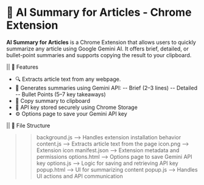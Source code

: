 # 🧠 AI Summary for Articles - Chrome Extension

**AI Summary for Articles** is a Chrome Extension that allows users to quickly summarize any article using Google Gemini AI. It offers brief, detailed, or bullet-point summaries and supports copying the result to your clipboard.



|| 🚀 Features

- 🔍 Extracts article text from any webpage.
- 🤖 Generates summaries using Gemini API:
   -- Brief (2–3 lines)
   -- Detailed
   -- Bullet Points (5–7 key takeaways)
- 📝 Copy summary to clipboard
- 🔐 API key stored securely using Chrome Storage
- ⚙️ Options page to save your Gemini API key

|| 📁 File Structure
>> background.js --> Handles extension installation behavior
 >>content.js --> Extracts article text from the page
>> icon.png --> Extension icon
>> manifest.json -->  Extension metadata and permissions
>> options.html --> Options page to save Gemini API key
>> options.js --> Logic for saving and retrieving API key
>> popup.html --> UI for summarizing content
>> popup.js -->  Handles UI actions and API communication



